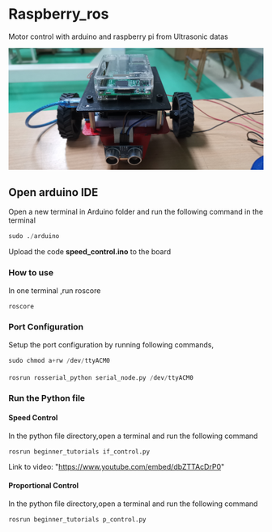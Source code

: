 # Raspberry_ros
 Motor control with arduino and raspberry pi from Ultrasonic datas

![alt text](https://github.com/pvrohin/raspberry_ros/blob/master/images/IMG_20190221_233816.jpg "Logo Title Text 1")
## Open arduino IDE
Open a new terminal in Arduino folder and run the following command in the terminal
```python
sudo ./arduino
```
Upload the code **speed_control.ino** to the board

### How to use

In one terminal ,run roscore
```python
roscore
```
### Port Configuration
Setup the port configuration by running following commands,
```python
sudo chmod a+rw /dev/ttyACM0

rosrun rosserial_python serial_node.py /dev/ttyACM0
```
### Run the Python file
#### Speed Control 
In the python file directory,open a terminal and run the following command
```python 
rosrun beginner_tutorials if_control.py
```

Link to video: "https://www.youtube.com/embed/dbZTTAcDrP0" 

#### Proportional Control
In the python file directory,open a terminal and run the following command
```python
rosrun beginner_tutorials p_control.py
```

